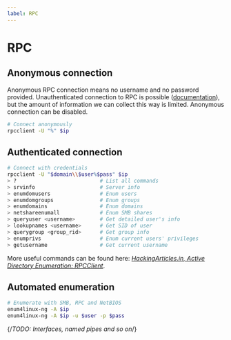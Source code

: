 ```yaml
---
label: RPC
---
```


# RPC

## Anonymous connection

Anonymous RPC connection means no username and no password provided. Unauthenticated connection to RPC is possible ([documentation](https://learn.microsoft.com/en-us/windows-server/security/rpc-interface-restrict#configuring-restrictremoteclients)), but the amount of information we can collect this way is limited. Anonymous connection can be disabled.

```bash
# Connect anonymously
rpcclient -U "%" $ip
```

## Authenticated connection

```bash
# Connect with credentials
rpcclient -U "$domain\\$user%$pass" $ip
> ?                           # List all commands
> srvinfo                     # Server info
> enumdomusers                # Enum users
> enumdomgroups               # Enum groups
> enumdomains                 # Enum domains
> netshareenumall             # Enum SMB shares
> queryuser <username>        # Get detailed user's info
> lookupnames <username>      # Get SID of user
> querygroup <group_rid>      # Get group info
> enumprivs                   # Enum current users' privileges
> getusername                 # Get current username
```

More useful commands can be found here: [_HackingArticles.in, Active Directory Enumeration: RPCClient_](https://www.hackingarticles.in/active-directory-enumeration-rpcclient/).

## Automated enumeration

```bash
# Enumerate with SMB, RPC and NetBIOS
enum4linux-ng -A $ip
enum4linux-ng -A $ip -u $user -p $pass
```

{/*TODO: Interfaces, named pipes and so on*/}
